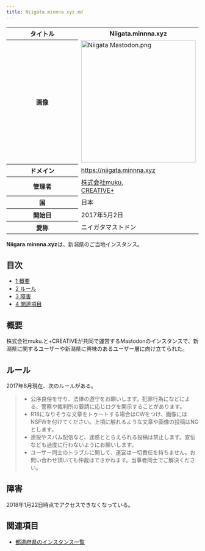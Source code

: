 ```yaml
---
title: Niigata.minnna.xyz.md
---
```

<div>

<table>
<colgroup>
<col style="width: 50%" />
<col style="width: 50%" />
</colgroup>
<tbody>
<tr class="header">
<th>タイトル</th>
<th>Niigata.minnna.xyz</th>
</tr>

<tr class="odd">
<th>画像</th>
<td><a href="/%E3%83%95%E3%82%A1%E3%82%A4%E3%83%AB:Niigata_Mastodon.png"><img src="/images/thumb/1/14/Niigata_Mastodon.png/300px-Niigata_Mastodon.png" srcset="/images/thumb/1/14/Niigata_Mastodon.png/450px-Niigata_Mastodon.png 1.5x, /images/1/14/Niigata_Mastodon.png 2x" width="300" height="319" alt="Niigata Mastodon.png" /></a></td>
</tr>
<tr class="even">
<th scope="row">ドメイン</th>
<td><a href="https://niigata.minnna.xyz" rel="nofollow">https://niigata.minnna.xyz</a></td>
</tr>
<tr class="odd">
<th scope="row">管理者</th>
<td><a href="https://muku-corp.co.jp/" rel="nofollow">株式会社muku.</a><br />
<a href="http://p-l-us-creative.com/" rel="nofollow">CREATIVE+</a></td>
</tr>
<tr class="even">
<th scope="row">国</th>
<td>日本</td>
</tr>
<tr class="odd">
<th scope="row">開始日</th>
<td>2017年5月2日</td>
</tr>
<tr class="even">
<th scope="row">愛称</th>
<td>ニイガタマストドン</td>
</tr>
</tbody>
</table>

**Niigara.minnna.xyz**は、新潟県のご当地インスタンス。

<div>

<div lang="ja" dir="ltr">

## 目次

</div>

-   [1 概要](#.E6.A6.82.E8.A6.81)
-   [2 ルール](#.E3.83.AB.E3.83.BC.E3.83.AB)
-   [3 障害](#.E9.9A.9C.E5.AE.B3)
-   [4 関連項目](#.E9.96.A2.E9.80.A3.E9.A0.85.E7.9B.AE)

</div>

## 概要

株式会社muku.と+CREATIVEが共同で運営するMastodonのインスタンスで、新潟県に関するユーザーや新潟県に興味のあるユーザー層に向け立てられた。

## ルール

2017年8月現在、次のルールがある。

> -   公序良俗を守り、法律の遵守をお願いします。犯罪行為になどによる、警察や裁判所の要請に応じログを開示することがあります。
> -   R18になりそうな文章をトゥートする場合はCWをつけ、画像にはNSFWを付けてください。上項に触れるような文章や画像の投稿はNGとします。
> -   連投やスパム配信など、迷惑ととらえられる投稿は禁止します。宣伝なども過度に行わないようにお願いします。
> -   ユーザー同士のトラブルに関して、運営は一切責任を持ちません。お問い合わせ頂いても仲裁はできかねます。当事者同士でご解決ください。

## 障害

2018年1月22日時点でアクセスできなくなっている。

## 関連項目

-   [都道府県のインスタンス一覧](/%E9%83%BD%E9%81%93%E5%BA%9C%E7%9C%8C%E3%81%AE%E3%82%A4%E3%83%B3%E3%82%B9%E3%82%BF%E3%83%B3%E3%82%B9%E4%B8%80%E8%A6%A7 "都道府県のインスタンス一覧")

</div>
